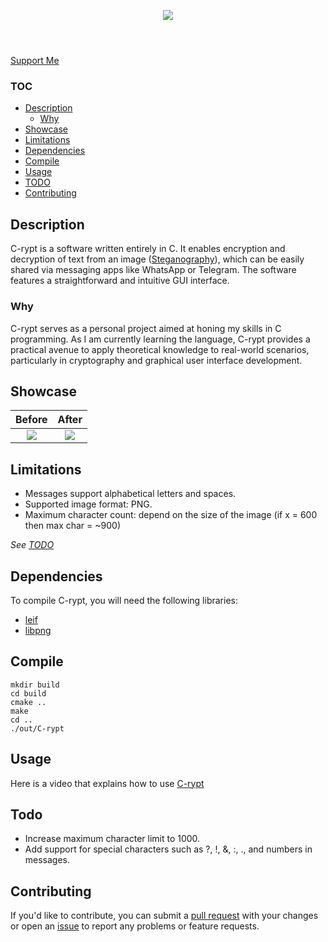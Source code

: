 <p align="center">
    <img src="Img/logo.png">
</p>

<h1></h1>

<br>

<div style="display: inline;" align="center">
    <a href="https://github.com/rdWei/rdWei/blob/main/donate.MD">
        Support Me
    </a>
</div>

### TOC

- [Description](#description)
    - [Why](#why)
- [Showcase](#showcase)
- [Limitations](#limitations)
- [Dependencies](#dependencies)
- [Compile](#compile)
- [Usage](#usage)
- [TODO](#todo)
- [Contributing](#Contributing)

## Description
C-rypt is a software written entirely in C. It enables encryption and decryption of text from an image ([Steganography](https://en.wikipedia.org/wiki/Steganography)), which can be easily shared via messaging apps like WhatsApp or Telegram. The software features a straightforward and intuitive GUI interface.

### Why
C-rypt serves as a personal project aimed at honing my skills in C programming. As I am currently learning the language, C-rypt provides a practical avenue to apply theoretical knowledge to real-world scenarios, particularly in cryptography and graphical user interface development.

## Showcase

Before            |  After
:-------------------------:|:-------------------------:
![](Img/img1.png)  |  ![](Img/img2.png)

## Limitations

- Messages support alphabetical letters and spaces.
- Supported image format: PNG.
- Maximum character count: depend on the size of the image (if x = 600 then max char = ~900)

_See [TODO](#TODO)_

## Dependencies

To compile C-rypt, you will need the following libraries:

- [leif](https://github.com/cococry/leif)
- [libpng](http://www.libpng.org/pub/png/libpng.html)


## Compile

```
mkdir build
cd build
cmake ..
make
cd ..
./out/C-rypt
```

## Usage
Here is a video that explains how to use [C-rypt](https://packaged-media.redd.it/zhfs3tceqzcd1/pb/m2-res_480p.mp4?m=DASHPlaylist.mpd&v=1&e=1721242800&s=918119cc8a91a2c42590fdf5f6eda27abea71bc7#t=0)

## Todo

- Increase maximum character limit to 1000.
- Add support for special characters such as ?, !, &, :, ., and numbers in messages.

## Contributing
If you'd like to contribute, you can submit a [pull request](https://github.com/rdWei/C-rypt/pulls) with your changes or open an [issue](https://github.com/rdWei/C-rypt/pulls) to report any problems or feature requests.


